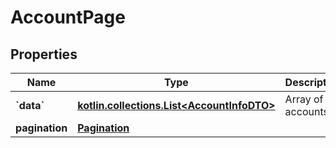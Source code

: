 
# AccountPage

## Properties
Name | Type | Description | Notes
------------ | ------------- | ------------- | -------------
**&#x60;data&#x60;** | [**kotlin.collections.List&lt;AccountInfoDTO&gt;**](AccountInfoDTO.md) | Array of accounts. | 
**pagination** | [**Pagination**](Pagination.md) |  | 



